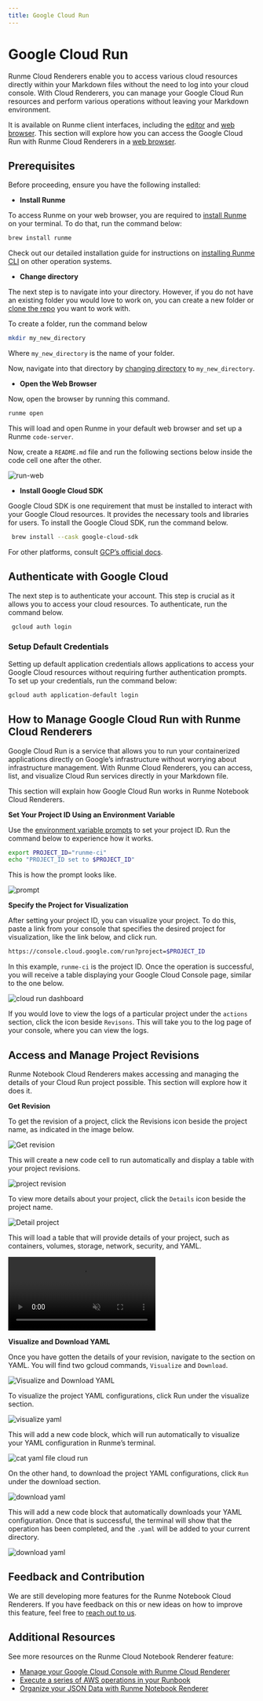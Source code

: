 ```yaml
---
title: Google Cloud Run
---
```


# Google Cloud Run

Runme Cloud Renderers enable you to access various cloud resources directly within your Markdown files without the need to log into your cloud console. With Cloud Renderers, you can manage your Google Cloud Run resources and perform various operations without leaving your Markdown environment.

It is available on Runme client interfaces, including the [editor](../../installation/vscode.md) and [web browser](../../installation/web.md). This section will explore how you can access the Google Cloud Run with Runme Cloud Renderers in a [web browser](../../installation/web.md).

## Prerequisites

Before proceeding, ensure you have the following installed:

- **Install Runme**

To access Runme on your web browser, you are required to [install Runme](/installation/cli) on your terminal. To do that, run the command below:

```sh {"id":"01J30C5KDGY6TVVXPNHWKZPTYX"}
brew install runme
```

Check out our detailed installation guide for instructions on [installing Runme CLI](/installation/cli) on other operation systems.

- **Change directory**

The next step is to navigate into your directory. However, if you do not have an existing folder you would love to work on, you can create a new folder or [clone the repo](https://github.com/stateful/vscode-runme/blob/main/examples/gcp/cloudRun.md) you want to work with.

To create a folder, run the command below

```sh {"id":"01J30C7QTHM2G24NEC35E4S73H"}
mkdir my_new_directory
```

Where `my_new_directory` is the name of your folder.

Now, navigate into that directory by [changing directory](https://docs-runme-qner5rfvu-stateful.vercel.app/configuration/cell-level#cells-current-working-directory) to `my_new_directory`.

- **Open the Web Browser**

Now, open the browser by running this command.

```sh {"id":"01J30CA4QFZYDHMZ5HDGHN25GC"}
runme open
```

This will load and open Runme in your default web browser and set up a Runme `code-server`.

Now, create a `README.md` file and run the following sections below inside the code cell one after the other.

![run-web](../../../static/img/Integration/runme-web.png)

- **Install Google Cloud SDK**

Google Cloud SDK is one requirement that must be installed to interact with your Google Cloud resources. It provides the necessary tools and libraries for users. To install the Google Cloud SDK, run the command below.

```sh {"id":"01J30CCFHFS85QHXHTAWY4SX9R"}
 brew install --cask google-cloud-sdk
```

For other platforms, consult [GCP’s official docs](https://cloud.google.com/sdk/docs/install).

## Authenticate with Google Cloud

The next step is to authenticate your account. This step is crucial as it allows you to access your cloud resources. To authenticate, run the command below.

```sh {"id":"01J30CDKZXE7WTCFRWQWVD0HFT"}
 gcloud auth login
```

### Setup Default Credentials

Setting up default application credentials allows applications to access your Google Cloud resources without requiring further authentication prompts. To set up your credentials, run the command below:

```sh {"id":"01J30CEYAFZ3SYETTDZ0Q91GTN"}
gcloud auth application-default login
```

## How to Manage Google Cloud Run with Runme Cloud Renderers

Google Cloud Run is a service that allows you to run your containerized applications directly on Google’s infrastructure without worrying about infrastructure management. With Runme Cloud Renderers, you can access, list, and visualize Cloud Run services directly in your Markdown file.

This section will explain how Google Cloud Run works in Runme Notebook Cloud Renderers.

**Set Your Project ID Using an Environment Variable**

Use the [environment variable prompts](..//configuration/cell-level#environment-variable-prompts) to set your project ID. Run the command below to experience how it works.

```sh {"id":"01J30CGS5MMDB865SCNVZNDJGH"}
export PROJECT_ID="runme-ci"
echo "PROJECT_ID set to $PROJECT_ID"
```

This is how the prompt looks like.

![prompt](../../../static/img/Integration/runme-set-var.png)

**Specify the Project for Visualization**

After setting your project ID, you can visualize your project. To do this, paste a link from your console that specifies the desired project for visualization, like the link below, and click run.

```sh {"id":"01J30CJ5PP340ZDBW66H4V50KE"}
https://console.cloud.google.com/run?project=$PROJECT_ID
```

In this example, `runme-ci` is the project ID.
Once the operation is successful, you will receive a table displaying your Google Cloud Console page, similar to the one below.

![cloud run dashboard](../../../static/img/Integration/runme-web-console.png)

If you would love to view the logs of a particular project under the `actions` section, click the icon beside `Revisons`. This will take you to the log page of your console, where you can view the logs.

## Access and Manage Project Revisions

Runme Notebook Cloud Renderers makes accessing and managing the details of your Cloud Run project possible. This section will explore how it does it.

**Get Revision**

To get the revision of a project, click the Revisions icon beside the project name, as indicated in the image below.

![Get revision](../../../static/img/Integration/runme-web-revisions.png)

This will create a new code cell to run automatically and display a table with your project revisions.

![project revision](../../../static/img/Integration/runme-web-cloud-run.png)

To view more details about your project, click the `Details` icon beside the project name.

![Detail project](../../../static/img/Integration/runme-web-cloudrun-details.png)

This will load a table that will provide details of your project, such as containers, volumes, storage, network, security, and YAML.

<video autoPlay loop muted playsInline controls>
  <source src="/videos/runme-revision-cloudrun.mp4" type="video/mp4" />
  <source src="/videos/runme-revision-cloudrun.webm" type="video/webm" />
  <source src="../../../static/videos/runme-revision-cloudrun.mp4" type="video/mp4" />
</video>

**Visualize and Download YAML**

Once you have gotten the details of your revision, navigate to the section on YAML.
You will find two gcloud commands, `Visualize` and `Download`.

![Visualize and Download YAML](../../../static/img/Integration/runme-web-cloud-run-yaml.png)

To visualize the project YAML configurations, click Run under the visualize section.

![visualize yaml](../../../static/img/Integration/runme-web-cloud-run-visualize.png)

This will add a new code block, which will run automatically to visualize your YAML configuration in Runme’s terminal.

![cat yaml file cloud run](../../../static/img/Integration/runme-web-cloud-run-visualize-terminal.png)

On the other hand, to download the project YAML configurations, click `Run` under the download section.

![download yaml](../../../static/img/Integration/runme-web-download-yaml.png)

This will add a new code block that automatically downloads your YAML configuration. Once that is successful, the terminal will show that the operation has been completed, and the `.yaml` will be added to your current directory.

![download yaml](../../../static/img/Integration/runme-web-cloud-run-download-yaml.png)

## Feedback and Contribution

We are still developing more features for the Runme Notebook Cloud Renderers. If you have feedback on this or new ideas on how to improve this feature, feel free to [reach out to us](https://github.com/stateful/runme?tab=readme-ov-file#feedback).

## Additional Resources

See more resources on the Runme Cloud Notebook Renderer feature:

- [Manage your Google Cloud Console with Runme Cloud Renderer](../cloud-render/gcp.md)
- [Execute a series of AWS operations in your Runbook](../cloud-render/aws.md)
- [Organize your JSON Data with Runme Notebook Renderer](../data-rendering.md)
